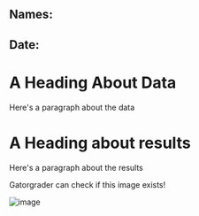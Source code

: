 ## Names:
## Date:

# A Heading About Data

Here's a paragraph about the data

# A Heading about results

Here's a paragraph about the results

Gatorgrader can check if this image exists!

![image](images/icon.png)
